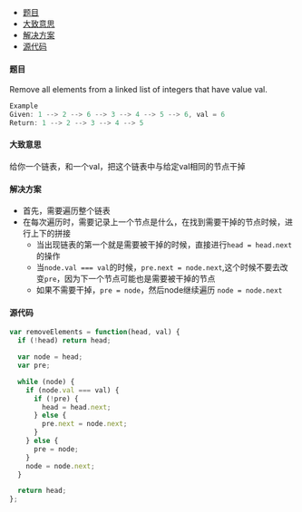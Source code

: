 -	[题目](#题目)
-	[大致意思](#大致意思)
-	[解决方案](#解决方案)
-	[源代码](#源代码)

#### 题目

Remove all elements from a linked list of integers that have value val.

```js
Example
Given: 1 --> 2 --> 6 --> 3 --> 4 --> 5 --> 6, val = 6
Return: 1 --> 2 --> 3 --> 4 --> 5
```

#### 大致意思

给你一个链表，和一个val，把这个链表中与给定val相同的节点干掉

#### 解决方案

-	首先，需要遍历整个链表
-	在每次遍历时，需要记录上一个节点是什么，在找到需要干掉的节点时候，进行上下的拼接
	-	当出现链表的第一个就是需要被干掉的时候，直接进行`head = head.next`的操作
	-	当`node.val === val`的时候，`pre.next = node.next`,这个时候不要去改变`pre`，因为下一个节点可能也是需要被干掉的节点
	-	如果不需要干掉，`pre = node`，然后node继续遍历 `node = node.next`

#### 源代码

```js
var removeElements = function(head, val) {
  if (!head) return head;

  var node = head;
  var pre;

  while (node) {
    if (node.val === val) {
      if (!pre) {
        head = head.next;
      } else {
        pre.next = node.next;
      }
    } else {
      pre = node;
    }
    node = node.next;
  }

  return head;
};

```
